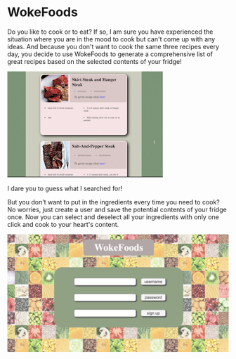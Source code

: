 # WokeFoods
Do you like to cook or to eat? If so, I am sure you have experienced the situation where you are in the mood to cook but can't come up with any ideas. And because you don't want to cook the same three recipes every day, you decide to use WokeFoods to generate a comprehensive list of great recipes based on the selected contents of your fridge! 

![welp that didnt load](./client/images/previewRecipes.gif)

I dare you to guess what I searched for!


But you don't want to put in the ingredients every time you need to cook? No worries, just create a user and save the potential contents of your fridge once. Now you can select and deselect all your ingredients with only one click and cook to your heart's content.

![welp that didnt load](./client/images/previewFrontPage.png)
